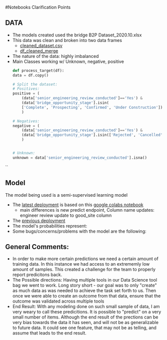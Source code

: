 #Notebooks Clarification Points

## DATA
- The models created used the bridge B2P Dataset_2020.10.xlsx
- This data was clean and broken into two data frames
    - [cleaned_dataset.csv](https://raw.githubusercontent.com/Lambda-School-Labs/bridges-to-prosperity-ds-d/main/Data/cleaned_dataset.csv)
    - [df_cleaned_merge](https://raw.githubusercontent.com/Lambda-School-Labs/bridges-to-prosperity-ds-d/main/Data/df_cleaned_merge) 
- The nature of the data: highly imbalanced
- Main Classes working w/ Unknown, negative, positive
  ```python
  def process_target(df):
  data = df.copy()

  # Split the dataset:
  # Positives:
  positive = (
      (data['senior_engineering_review_conducted']=='Yes') & 
      (data['bridge_opportunity_stage'].isin(
      ['Complete', 'Prospecting', 'Confirmed', 'Under Construction']))
      )
  
  # Negatives:
  negative = (
      (data['senior_engineering_review_conducted']=='Yes') & 
      (data['bridge_opportunity_stage'].isin(['Rejected', 'Cancelled']))
      )
  

  # Unknown:
  unknown = data['senior_engineering_review_conducted'].isna()
``


## Model 
The model being used is a semi-supervised learning model 
 - The [latest deployment](https://lab28dsk.bridgestoprosperity.dev/) is based on this [google colabs notebook](https://colab.research.google.com/github/Lambda-School-Labs/bridges-to-prosperity-ds-d/blob/main/notebooks/b2p_d.ipynb)
    - main differences is new predict endpoint, Column name updates: engineer review update to good_site column
 - The [previous deployment](https://b2pmergefinal.bridgestoprosperity.dev/)  
- The model's probabilities represent:
- Some bugs/concerns/problems with the model are the following: 



## General Comments:
-  In order to make more certain predictions we need a certain amount of training data. In this instance we had access to an extrememly low amount of samples. This created a challenge for the team 
to properly report predicitons back. 
- The Possible directions: Having multiple tools in our Data Science tool bag we went to work. Long story short - our goal was to only "create" as much data as was needed to achieve the task set forth to us. Then once we were able to create an outcome from that data, 
ensure that the outcome was validated across multiple tools
- End Result: With any modeling done on such small sample of data, I am very weary to call these predicitions. It is possible to "predict" on a very small number of items. Although the end result of the prections can be very bias towards the data it has seen, and will not be as generalizable to future data. It could see one feature, that may not be as telling, 
and assume that leads to the end result.
